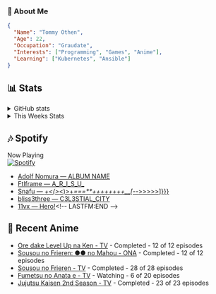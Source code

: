 ### 👋 About Me
```json
{
  "Name": "Tommy Othen",
  "Age": 22,
  "Occupation": "Graudate",
  "Interests": ["Programming", "Games", "Anime"],
  "Learning": ["Kubernetes", "Ansible"]
}
```

## 📊 Stats
<details>
  <summary>GitHub stats</summary>
  <a href="https://github.com/anuraghazra/github-readme-stats">
    <img src="https://github-readme-stats.vercel.app/api?username=tommyothen&show_icons=true&count_private=true&hide=prs,issues">
  </a>
</details>

<details>
  <summary>This Weeks Stats</summary>
  <a href="https://github.com/anuraghazra/github-readme-stats">
    <img src="https://github-readme-stats.vercel.app/api/wakatime?username=tommyothen&cache_seconds=1800&custom_title=Top%20Languages">
  </a>
</details>

## 🎶 Spotify
Now Playing\
[![Spotify](https://novatorem-dasushiasian.vercel.app/api/spotify)](https://open.spotify.com/user/g90805640970)
<!-- LASTFM:START -->
* [Adolf Nomura — ALBUM NAME](https://www.last.fm/music/Adolf+Nomura/_/ALBUM+NAME)
* [Ftlframe — A_R_I_S_U_](https://www.last.fm/music/Ftlframe/_/A_R_I_S_U_)
* [Snafu — _+&lt;&lpar;&gt;_&lt;&rpar;&gt;+_===**++++++++__[--_&gt;&gt;&gt;&gt;&gt;]}}}](https://www.last.fm/music/Snafu/_/_%252B%3C&lpar;%3E_%3C&rpar;%3E%252B_===**%252B%252B%252B%252B%252B%252B%252B%252B__%5B--_%3E%3E%3E%3E%3E%5D%7D%7D%7D)
* [bliss3three — C3L3STIAL_CITY](https://www.last.fm/music/bliss3three/_/C3L3STIAL_CITY)
* [11vx — Hero!](https://www.last.fm/music/11vx/_/Hero!)<!-- LASTFM:END -->

## 🗻 Recent Anime
<!-- ANIME-LIST:START -->
* [Ore dake Level Up na Ken - TV](https://myanimelist.net/anime/52299/Ore_dake_Level_Up_na_Ken) - Completed - 12 of 12 episodes
* [Sousou no Frieren: ●● no Mahou - ONA](https://myanimelist.net/anime/56885/Sousou_no_Frieren__●●_no_Mahou) - Completed - 12 of 12 episodes
* [Sousou no Frieren - TV](https://myanimelist.net/anime/52991/Sousou_no_Frieren) - Completed - 28 of 28 episodes
* [Fumetsu no Anata e - TV](https://myanimelist.net/anime/41025/Fumetsu_no_Anata_e) - Watching - 6 of 20 episodes
* [Jujutsu Kaisen 2nd Season - TV](https://myanimelist.net/anime/51009/Jujutsu_Kaisen_2nd_Season) - Completed - 23 of 23 episodes<!-- ANIME-LIST:END -->
